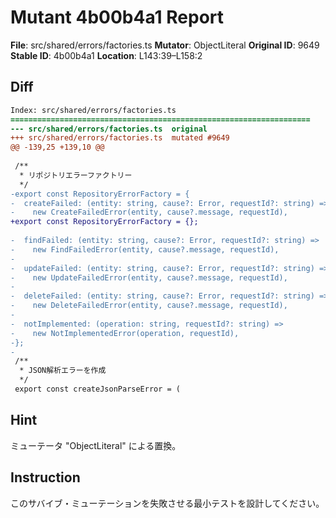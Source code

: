 # Mutant 4b00b4a1 Report

**File**: src/shared/errors/factories.ts
**Mutator**: ObjectLiteral
**Original ID**: 9649
**Stable ID**: 4b00b4a1
**Location**: L143:39–L158:2

## Diff

```diff
Index: src/shared/errors/factories.ts
===================================================================
--- src/shared/errors/factories.ts	original
+++ src/shared/errors/factories.ts	mutated #9649
@@ -139,25 +139,10 @@
 
 /**
  * リポジトリエラーファクトリー
  */
-export const RepositoryErrorFactory = {
-  createFailed: (entity: string, cause?: Error, requestId?: string) =>
-    new CreateFailedError(entity, cause?.message, requestId),
+export const RepositoryErrorFactory = {};
 
-  findFailed: (entity: string, cause?: Error, requestId?: string) =>
-    new FindFailedError(entity, cause?.message, requestId),
-
-  updateFailed: (entity: string, cause?: Error, requestId?: string) =>
-    new UpdateFailedError(entity, cause?.message, requestId),
-
-  deleteFailed: (entity: string, cause?: Error, requestId?: string) =>
-    new DeleteFailedError(entity, cause?.message, requestId),
-
-  notImplemented: (operation: string, requestId?: string) =>
-    new NotImplementedError(operation, requestId),
-};
-
 /**
  * JSON解析エラーを作成
  */
 export const createJsonParseError = (
```

## Hint

ミューテータ "ObjectLiteral" による置換。

## Instruction

このサバイブ・ミューテーションを失敗させる最小テストを設計してください。
